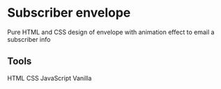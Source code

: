 # Subscriber envelope
Pure HTML and CSS design of envelope with animation effect to email a subscriber info

## Tools
HTML
CSS
JavaScript Vanilla